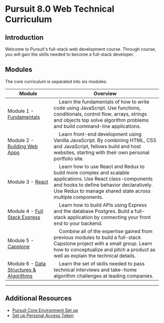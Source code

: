 # Pursuit 8.0 Web Technical Curriculum

## Introduction

Welcome to Pursuit's full-stack web development course. Through course, you will gain the skills needed to become a full-stack developer.

## Modules

The core curriculum is separated into six modules:

| Module                                                                                      | Overview                                                                                                                                                                                                                                 |
| ------------------------------------------------------------------------------------------- | ---------------------------------------------------------------------------------------------------------------------------------------------------------------------------------------------------------------------------------------- |
| Module 1 - [Fundamentals](./fundamentals/README.md)                                         | &nbsp;&nbsp;&nbsp; Learn the fundamentals of how to write code using JavaScript. Use functions, conditionals, control flow, arrays, strings and objects top solve algorithm problems and build command-line applications.                |
| Module 2 - [Building Web Apps](./html_css_dom/README.md)                                    | &nbsp;&nbsp;&nbsp; Learn front-end development using Vanilla JavaScript. By combining HTML, CSS and JavaScript, fellows build and host websites, starting with their own personal portfolio site.                                        |
| Module 3 - [React](./react/README.md)                                                       | &nbsp;&nbsp;&nbsp; Learn how to use React and Redux to build more complex and scalable applications. Use React class-components and hooks to define behavior declaratively. Use Redux to manage shared state across multiple components. |
| Module 4 - [Full Stack Express](./full-stack-express/README.md)                             | &nbsp;&nbsp;&nbsp; Learn how to build APIs using Express and the database Postgres. Build a full-stack application by connecting your front end to your backend.                                                                         |
| Module 5 - [Capstone](https://github.com/joinpursuit/Pursuit-Core-Web/tree/master/capstone) | &nbsp;&nbsp;&nbsp; Combine all of the expertise gained from previous modules to build a full-stack Capstone project with a small group. Learn how to conceptualize and pitch a product as well as explain the technical details.         |
| Module 6 - [Data Structures & Algorithms](./data-structures-&-algorithms)                   | &nbsp;&nbsp;&nbsp; Learn the set of skills needed to pass technical interviews and take-home algorithm challenges at leading companies.                                                                                                  |

---

## Additional Resources

- [Pursuit Core Environment Set up](https://github.com/joinpursuit/Pursuit-Core-Web/blob/master/fundamentals/local_environment/README.md)
- [Set up Personal Access Token](https://github.com/joinpursuit/Pursuit-Core-Web/blob/master/fundamentals/pat-set-up/README.md)
